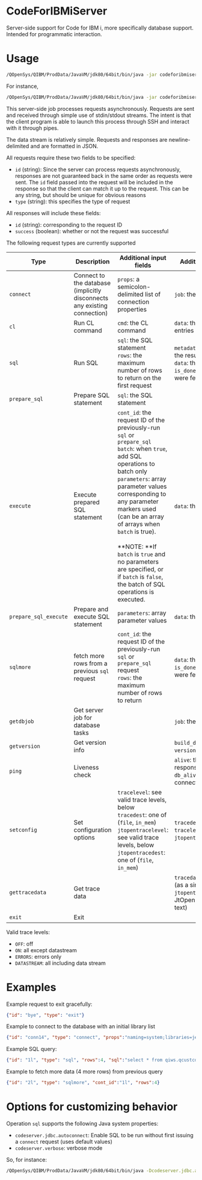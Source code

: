# CodeForIBMiServer
Server-side support for Code for IBM i, more specifically database support.
Intended for programmatic interaction.

# Usage
```bash
/QOpenSys/QIBM/ProdData/JavaVM/jdk80/64bit/bin/java -jar codeforibmiserver.jar 
```
For instance, 
```bash
/QOpenSys/QIBM/ProdData/JavaVM/jdk80/64bit/bin/java -jar codeforibmiserver.jar
```

This server-side job processes requests asynchronously. Requests are sent and received
through simple use of stdin/stdout streams. The intent is that the client program
is able to launch this process through SSH and interact with it through pipes. 

The data stream is relatively simple. Requests and responses are newline-delimited and
are formatted in JSON. 

All requests require these two fields to be specified:
- `id` (string): Since the server can process requests asynchronously, responses are not
   guaranteed back in the same order as requests were sent. The `id` field passed into
   the request will be included in the response so that the client can match it up
   to the request. This can be any string, but should be unique for obvious reasons
- `type` (string): this specifies the type of request

All responses will include these fields:
- `id` (string): corresponding to the request ID
- `success` (boolean): whether or not the request was successful


The following request types are currently supported

| Type          | Description   | Additional input fields  | Additional output fields  |
| ------------- | ------------- | ------------- | -------------  |
| `connect`     | Connect to the database (implicitly disconnects any existing connection) | `props`: a semicolon-delimited list of connection properties | `job`: the server job | 
| `cl`          | Run CL command  | `cmd`: the CL command | `data`: the resulting job log entries | 
| `sql`         | Run SQL  | `sql`: the SQL statement <br/> `rows`: the maximum number of rows to return on the first request | `metadata`: metadata about the result set <br/> `data`: the data <br/> `is_done`: whether all rows were fetched | 
| `prepare_sql`         | Prepare SQL statement  | `sql`: the SQL statement | 
| `execute`         | Execute prepared SQL statement  | `cont_id`: the request ID of the previously-run `sql` or `prepare_sql` <br /> `batch`: when `true`, add SQL operations to batch only <br /> `parameters`: array parameter values corresponding to any parameter markers used (can be an array of arrays when `batch` is true). <br /><br />**NOTE: **If `batch` is `true` and no parameters are specified, or if `batch` is `false`, the batch of SQL operations is executed. |   `data`: the data |
| `prepare_sql_execute`         | Prepare and execute SQL statement  | `parameters`: array parameter values |  `data`: the data |
| `sqlmore`     | fetch more rows from a previous `sql` request  | `cont_id`: the request ID of the previously-run `sql` or `prepare_sql` request <br/> `rows`: the maximum number of rows to return | `data`: the data <br/> `is_done`: whether all rows were fetched | 
| `getdbjob`     | Get server job for database tasks  |  | `job`: the server job | 
| `getversion`   | Get version info  |  | `build_date`: build date <br/> `version`: version | 
| `ping`         | Liveness check |  | `alive`: this program is still responsive <br/> `db_alive`: there is an active connection to the database |
| `setconfig`    | Set configuration options | `tracelevel`: see valid trace levels, below <br/> `tracedest`: one of (`file`, `in_mem`) <br/> `jtopentracelevel`: see valid trace levels, below <br/> `jtopentracedest`: one of (`file`, `in_mem`) | `tracedest`, `tracelevel`,`jtopentracedest`, `jtopentracelevel`, | 
| `gettracedata` | Get trace data |  | `tracedata`: the trace data (as a singular HTML string) <br/> `jtopentracedata`: the JtOpen trace data (plain text) |
| `exit      `   | Exit  |  |  | 

Valid trace levels:
- `OFF`: off
- `ON`: all except datastream
- `ERRORS`: errors only
- `DATASTREAM`: all including data stream

# Examples

Example request to exit gracefully:
```json
{"id": "bye", "type": "exit"}
```

Example to connect to the database with an initial library list
```json
{"id": "conn14", "type": "connect", "props":"naming=system;libraries=jesseg,qiws"}
```

Example SQL query:
```json
{"id": "1l", "type": "sql", "rows":4, "sql":"select * from qiws.qcustcddt"}
```

Example to fetch more data (4 more rows) from previous query
```json
{"id": "2l", "type": "sqlmore", "cont_id":"1l", "rows":4}
```


# Options for customizing behavior

Operation `sql` supports the following Java system properties:
- `codeserver.jdbc.autoconnect`: Enable SQL to be run without first issuing a `connect` request (uses default values)
- `codeserver.verbose`: verbose mode

So, for instance:

```bash
/QOpenSys/QIBM/ProdData/JavaVM/jdk80/64bit/bin/java -Dcodeserver.jdbc.autoconnect=true -jar codeforibmiserver.jar
```
